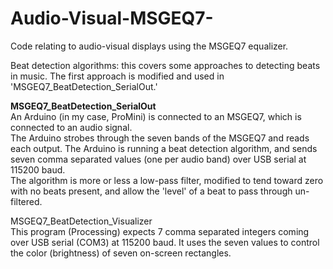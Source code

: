 # Audio-Visual-MSGEQ7-
Code relating to audio-visual displays using the MSGEQ7 equalizer.

Beat detection algorithms: this covers some approaches to detecting beats in music. The first approach is modified and used in 'MSGEQ7_BeatDetection_SerialOut.'

<b>MSGEQ7_BeatDetection_SerialOut</b>\
An Arduino (in my case, ProMini) is connected to an MSGEQ7, which is connected to an audio signal.\
The Arduino strobes through the seven bands of the MSGEQ7 and reads each output. The Arduino is running a beat detection algorithm, and sends seven comma separated values (one per audio band) over USB serial at 115200 baud.\
The algorithm is more or less a low-pass filter, modified to tend toward zero with no beats present, and allow the 'level' of a beat to pass through un-filtered.

MSGEQ7_BeatDetection_Visualizer\
This program (Processing) expects 7 comma separated integers coming over USB serial (COM3) at 115200 baud. It uses the seven values to control the color (brightness) of seven on-screen rectangles.
